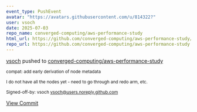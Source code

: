 ```yaml
---
event_type: PushEvent
avatar: "https://avatars.githubusercontent.com/u/814322?"
user: vsoch
date: 2025-07-03
repo_name: converged-computing/aws-performance-study
html_url: https://github.com/converged-computing/aws-performance-study/commit/3e5db5613413d45b748079c275b8c4a34ad69d5b
repo_url: https://github.com/converged-computing/aws-performance-study
---
```


<a href='https://github.com/vsoch' target='_blank'>vsoch</a> pushed to <a href='https://github.com/converged-computing/aws-performance-study' target='_blank'>converged-computing/aws-performance-study</a>

<small>compat: add early derivation of node metadata

I do not have all the nodes yet - need to
go through and redo arm, etc.

Signed-off-by: vsoch <vsoch@users.noreply.github.com></small>

<a href='https://github.com/converged-computing/aws-performance-study/commit/3e5db5613413d45b748079c275b8c4a34ad69d5b' target='_blank'>View Commit</a>